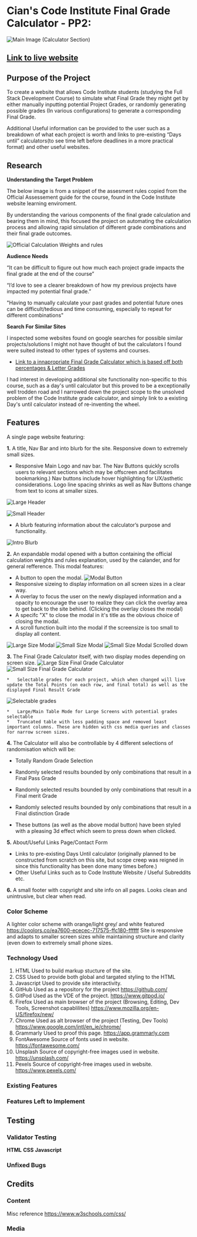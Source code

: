 # Cian's Code Institute Final Grade Calculator - PP2:

![Main Image (Calculator Section)](docs/readme-images/intro-image-large.png)

## [Link to live website](https://lastraeus.github.io/pp2-cians-ci-grade-calculator/)

## __Purpose of the Project__
To create a website that allows Code Institute students (studying the Full Stack Development Course) to simulate what Final Grade they might get by either manually inputting potential Project Grades, or randomly generating possible grades (In various configurations) to generate a corresponding Final Grade. 

Additional Useful information can be provided to the user such as a breakdown of what each project is worth and links to pre-existing “Days until” calculators(to see time left before deadlines in a more practical format) and other useful websites.

## __Research__
__Understanding the Target Problem__

The below image is from a snippet of the assesment rules copied from the Official Assessement guide for the course, found in the Code Institute website learning enviroment.

By understanding the various components of the final grade calculation and bearing them in mind, this focused the project on automating the calculation process and allowing rapid simulation of different grade combinations and their final grade outcomes.

![Official Calculation Weights and rules](docs/readme-images/target-rules-from-official-assessment-guide.png)

__Audience Needs__

“It can be difficult to figure out how much each project grade impacts the final grade at the end of the course”

“I’d love to see a clearer breakdown of how my previous projects have impacted my potential final grade.”

"Having to manually calculate your past grades and potential future ones can be difficult/tedious and time consuming, especially to repeat for different combinations"

__Search For Similar Sites__

I inspected some websites found on google searches for possible similar projects/solutions I might not have thought of but the calculators I found were suited instead to other types of systems and courses.
* [Link to a innapropriate Final Grade Calculator which is based off both percentages & Letter Grades](https://www.rapidtables.com/calc/grade/final-grade-calculator.html)

I had interest in developing additional site functionality non-specific to this course, such as a day's until calculator but this proved to be a exceptionally well trodden road and I narrowed down the project scope to the unsolved problem of the Code Institute grade calculator, and simply link to a existing Day's until calculator instead of re-inventing the wheel.

## __Features__
A single page website featuring:

__1.__	A title, Nav Bar and into blurb for the site. Responsive down to extremely small sizes.

   *	Responsive Main Logo and nav bar. The Nav Buttons quickly scrolls users to relevant sections which may be offscreen and facilitates bookmarking.) Nav buttons include hover highlighting for UX/asthetic considerations. Logo line spacing shrinks as well as Nav Buttons change from text to icons at smaller sizes.

  
  ![Large Header](docs/readme-images/header-wide.png)

  ![Small Header](docs/readme-images/header-narrow.png)

  *	A blurb featuring information about the calculator’s purpose and functionality.

  ![Intro Blurb](docs/readme-images/intro-blurb.png)

__2.__ An expandable modal opened with a button containing the official calculation weights and rules explanation, used by the calander, and for general refference. This modal features:

  *	A button to open the modal.
  ![Modal Button](docs/readme-images/modal-button.png)
  *	Responsive sizeing to display information on all screen sizes in a clear way.
  *	A overlay to focus the user on the newly displayed information and a opacity to encourage the user to realize they can click the overlay area to get back to the site behind. (Clicking the overlay closes the modal)
  *	A specifc "X" to close the modal in it's title as the obvious choice of closing the modal.
  *	A scroll function built into the modal if the screensize is too small to display all content.

  ![Large Size Modal](docs/readme-images/modal-large.png)
  ![Small Size Modal](docs/readme-images/modal-small.png)
  ![Small Size Modal Scrolled down](docs/readme-images/modal-small-scrolled.png)

__3.__	The Final Grade Calculator itself, with two display modes depending on screen size.
  ![Large Size Final Grade Calculator](docs/readme-images/grade-calc-table-wide.png)
  ![Small Size Final Grade Calculator](docs/readme-images/grade-calc-table-small.png)

    *	Selectable grades for each project, which when changed will live update the Total Points (on each row, and final total) as well as the displayed Final Result Grade

  ![Selectable grades](docs/readme-images/selector-click-small.png)

    *	Large/Main Table Mode for Large Screens with potential grades selectable
    *	Truncated table with less padding space and removed least important columns. These are hidden with css media queries and classes for narrow screen sizes.

__4.__ The Calculator will also be controllable by 4 different selections of randomisation which will be:
  * Totally Random Grade Selection 
  * Randomly selected results bounded by only combinations that result in a Final Pass Grade
  * Randomly selected results bounded by only combinations that result in a Final merit Grade
  * Randomly selected results bounded by only combinations that result in a Final distinction Grade



  * These buttons (as well as the above modal button) have been styled with a pleasing 3d effect which seem to press down when clicked.

__5.__ About/Useful Links Page/Contact Form
  * Links to pre-existing Days Until calculator (originally planned to be constructed from scratch on this site, but scope creep was reigned in since this functionality has been done many times before.)
  * Other Useful Links such as to Code Institute Website / Useful Subreddits etc.
  
__6.__	A small footer with copyright and site info on all pages. Looks clean and unintrusive, but clear when read.

### __Color Scheme__
A lighter color scheme with orange/light grey/ and white featured https://coolors.co/ea7600-ececec-717575-ffc180-ffffff 
Site is responsive and adapts to smaller screen sizes while maintaining structure and clarity (even down to extremely small phone sizes.

### __Technology Used__

1.  HTML                Used to build markup stucture of the site.                  
2.  CSS                 Used to provide both global and targated styling to the HTML
3.  Javascript          Used to provide site interactivity.    
4.  GitHub              Used as a repository for the project                        https://github.com/
5.  GitPod              Used as the VDE of the project.                             https://www.gitpod.io/
6.  Firefox             Used as main browser of the project (Browsing, Editing, Dev Tools, Screenshot capablilites)     https://www.mozilla.org/en-US/firefox/new/
7.  Chrome              Used as alt browser of the project (Testing, Dev Tools)     https://www.google.com/intl/en_ie/chrome/
8.  Grammarly           Used to proof this page.                                    https://app.grammarly.com
9.  FontAwesome         Source of fonts used in website.                            https://fontawesome.com/
10.  Unsplash            Source of copyright-free images used in website.            https://unsplash.com/
11.  Pexels             Source of copyright-free images used in website.            https://www.pexels.com/

### __Existing Features__

### __Features Left to Implement__

## Testing
### Validator Testing
__HTML__
__CSS__
__Javascript__
### Unfixed Bugs

## __Credits__
### Content
Misc reference 
https://www.w3schools.com/css/

### Media


